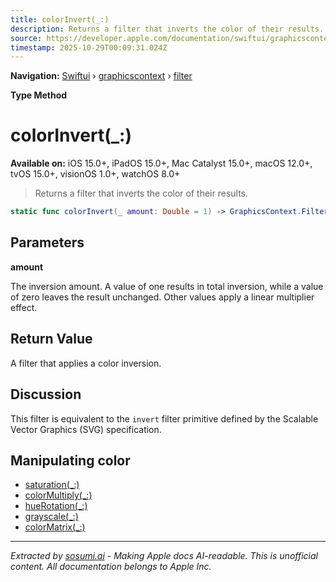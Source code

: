 ```yaml
---
title: colorInvert(_:)
description: Returns a filter that inverts the color of their results.
source: https://developer.apple.com/documentation/swiftui/graphicscontext/filter/colorinvert(_:)
timestamp: 2025-10-29T00:09:31.024Z
---
```


**Navigation:** [Swiftui](/documentation/swiftui) › [graphicscontext](/documentation/swiftui/graphicscontext) › [filter](/documentation/swiftui/graphicscontext/filter)

**Type Method**

# colorInvert(_:)

**Available on:** iOS 15.0+, iPadOS 15.0+, Mac Catalyst 15.0+, macOS 12.0+, tvOS 15.0+, visionOS 1.0+, watchOS 8.0+

> Returns a filter that inverts the color of their results.

```swift
static func colorInvert(_ amount: Double = 1) -> GraphicsContext.Filter
```

## Parameters

**amount**

The inversion amount. A value of one results in total inversion, while a value of zero leaves the result unchanged. Other values apply a linear multiplier effect.



## Return Value

A filter that applies a color inversion.

## Discussion

This filter is equivalent to the `invert` filter primitive defined by the Scalable Vector Graphics (SVG) specification.

## Manipulating color

- [saturation(_:)](/documentation/swiftui/graphicscontext/filter/saturation(_:))
- [colorMultiply(_:)](/documentation/swiftui/graphicscontext/filter/colormultiply(_:))
- [hueRotation(_:)](/documentation/swiftui/graphicscontext/filter/huerotation(_:))
- [grayscale(_:)](/documentation/swiftui/graphicscontext/filter/grayscale(_:))
- [colorMatrix(_:)](/documentation/swiftui/graphicscontext/filter/colormatrix(_:))

---

*Extracted by [sosumi.ai](https://sosumi.ai) - Making Apple docs AI-readable.*
*This is unofficial content. All documentation belongs to Apple Inc.*
